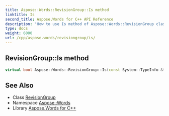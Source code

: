 ```yaml
---
title: Aspose::Words::RevisionGroup::Is method
linktitle: Is
second_title: Aspose.Words for C++ API Reference
description: 'How to use Is method of Aspose::Words::RevisionGroup class in C++.'
type: docs
weight: 6000
url: /cpp/aspose.words/revisiongroup/is/
---
```

## RevisionGroup::Is method




```cpp
virtual bool Aspose::Words::RevisionGroup::Is(const System::TypeInfo &target) const override
```

## See Also

* Class [RevisionGroup](../)
* Namespace [Aspose::Words](../../)
* Library [Aspose.Words for C++](../../../)
